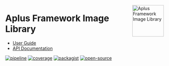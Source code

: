 <a href="https://gitlab.com/aplus-framework/libraries/image"><img src="https://gitlab.com/aplus-framework/libraries/image/-/raw/master/guide/image.png" alt="Aplus Framework Image Library" align="right" width="100"></a>

# Aplus Framework Image Library

- [User Guide](https://docs.aplus-framework.com/guides/libraries/image/index.html)
- [API Documentation](https://docs.aplus-framework.com/packages/image.html)

[![pipeline](https://gitlab.com/aplus-framework/libraries/image/badges/master/pipeline.svg)](https://gitlab.com/aplus-framework/libraries/image/-/pipelines?scope=branches)
[![coverage](https://gitlab.com/aplus-framework/libraries/image/badges/master/coverage.svg?job=test:php)](https://aplus-framework.gitlab.io/libraries/image/coverage/)
[![packagist](https://img.shields.io/packagist/v/aplus/image)](https://packagist.org/packages/aplus/image)
[![open-source](https://img.shields.io/badge/open--source-sponsor-magenta)](https://aplus-framework.com/sponsor)
